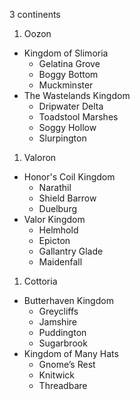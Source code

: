3 continents

1. Oozon
- Kingdom of Slimoria
    - Gelatina Grove
    - Boggy Bottom
    - Muckminster
- The Wastelands Kingdom
    - Dripwater Delta
    - Toadstool Marshes
    - Soggy Hollow
    - Slurpington

1. Valoron
- Honor's Coil Kingdom
    - Narathil 
    - Shield Barrow
    - Duelburg
- Valor Kingdom
    - Helmhold 
    - Epicton 
    - Gallantry Glade 
    - Maidenfall 

1. Cottoria
- Butterhaven Kingdom
    - Greycliffs 
    - Jamshire 
    - Puddington 
    - Sugarbrook 
- Kingdom of Many Hats
    - Gnome’s Rest
    - Knitwick 
    - Threadbare 
